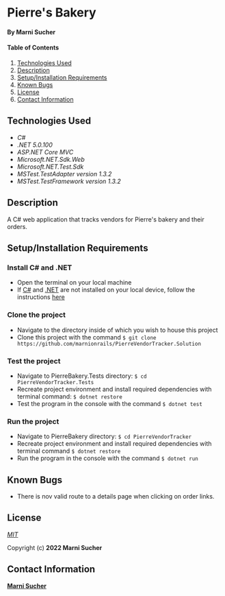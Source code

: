 # Pierre's Bakery

#### By **Marni Sucher**

#### Table of Contents

1. [Technologies Used](#technologies)
2. [Description](#description)
3. [Setup/Installation Requirements](#setup)
4. [Known Bugs](#bugs)
5. [License](#license)
6. [Contact Information](#contact)

## Technologies Used <a id="technologies"></a>

* _C#_
* _.NET 5.0.100_
* _ASP.NET Core MVC_
* _Microsoft.NET.Sdk.Web_
* _Microsoft.NET.Test.Sdk_
* _MSTest.TestAdapter version 1.3.2_
* _MSTest.TestFramework version 1.3.2_

## Description <a id="description"></a>

A C# web application that tracks vendors for Pierre's bakery and their orders. 

## Setup/Installation Requirements <a id="setup"></a>

### Install C# and .NET
* Open the terminal on your local machine
* If [C#](https://docs.microsoft.com/en-us/dotnet/csharp/) and [.NET](https://docs.microsoft.com/en-us/dotnet/) are not installed on your local device, follow the instructions [here](https://www.learnhowtoprogram.com/c-and-net-part-time-c-and-react-track/getting-started-with-c/installing-c-and-net)

### Clone the project
* Navigate to the directory inside of which you wish to house this project
* Clone this project with the command `$ git clone https://github.com/marnionrails/PierreVendorTracker.Solution`

### Test the project
* Navigate to PierreBakery.Tests directory: `$ cd PierreVendorTracker.Tests`
* Recreate project environment and install required dependencies with terminal command: `$ dotnet restore`
* Test the program in the console with the command `$ dotnet test`

### Run the project
* Navigate to PierreBakery directory: `$ cd PierreVendorTracker`
* Recreate project environment and install required dependencies with terminal command `$ dotnet restore`
* Run the program in the console with the command `$ dotnet run`

## Known Bugs <a id="bugs"></a>

* There is nov valid route to a details page when clicking on order links.

## License <a id="license"></a>
*[MIT](https://choosealicense.com/licenses/mit/)*

Copyright (c) **2022 Marni Sucher**

## Contact Information <a id="contact"></a>
**[Marni Sucher](mailto:suchermarni@gmail.com)**